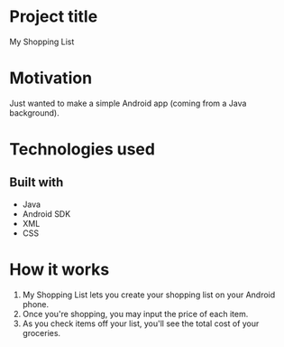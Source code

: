 # Project title

My Shopping List

# Motivation

Just wanted to make a simple Android app (coming from a Java background).

# Technologies used

## Built with

- Java
- Android SDK
- XML
- CSS

# How it works

1. My Shopping List lets you create your shopping list on your Android phone.
2. Once you're shopping, you may input the price of each item.
3. As you check items off your list, you'll see the total cost of your groceries.
